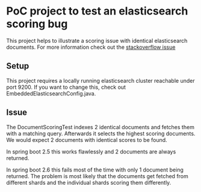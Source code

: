 # PoC project to test an elasticsearch scoring bug

This project helps to illustrate a scoring issue with identical elasticsearch
documents. For more information check out the [stackoverflow issue](https://stackoverflow.com/questions/72769815/different-scores-for-identical-documents-after-upgrading-from-spring-data-elasti)


## Setup

This project requires a locally running elasticsearch cluster reachable under port 9200. If you want to change this, check out EmbeddedElasticsearchConfig.java.


## Issue

The DocumentScoringTest indexes 2 identical documents and fetches them with a matching query. Afterwards it selects the highest scoring documents. We would expect 2 documents with identical scores to be found.

In spring boot 2.5 this works flawlessly and 2 documents are always returned.

In spring boot 2.6 this fails most of the time with only 1 document being returned. The problem is most likely that the documents get fetched from different shards and the individual shards scoring them differently.
